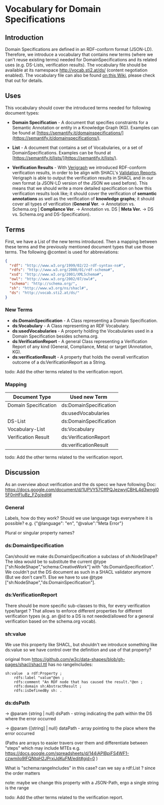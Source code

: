 
# Vocabulary for Domain Specifications

## Introduction

Domain Specifications are defined in an RDF-conform format (JSON-LD). Therefore, we introduce a vocabulary that contains new terms (where we can't reuse existing terms) needed for DomainSpecifications and its related uses (e.g. DS-Lists, verification results). The vocabulary file should be available at its namespace http://vocab.sti2.at/ds/ (content negotiation enabled). The vocabulary file can also be found [on this Wiki](./domain-specification-vocabulary.jsonld), please check that out for details.

## Uses

This vocabulary should cover the introduced terms needed for following document types:

* **Domain Specification** - A document that specifies constraints for a Semantic Annotation or entity in a Knowledge Graph (KG). Examples can be found at [https://semantify.it/domainspecifications/](https://semantify.it/domainspecifications/).

* **List** - A document that contains a set of Vocabularies, or a set of DomainSpecifications. Examples can be found at [https://semantify.it/lists/](https://semantify.it/lists/).

* **Verification Results** - With [Verigraph](https://semantify.it/verigraph/) we introduced RDF-conform verification results, in order to be align with SHACL's [Validation Reports](https://www.w3.org/TR/shacl/#validation-report). Verigraph is able to output the verification results in SHACL and in our own format (a JSON-LD version of the JSON we used before). This means that we should write a more detailed specification on how this verification results look like; it should cover the verification of **semantic annotations** as well as the verification of **knowledge graphs**; it should cover all types of verification (**General Ver**. -> Annotation vs. Schema.org | **Compliance Ver**. -> Annotation vs. DS | **Meta Ver.** -> DS vs. Schema.org and DS-Specification).

## Terms

First, we have a List of the new terms introduced. Then a mapping between these terms and the previously mentioned document types that use those terms. The following @context is used for abbreviations:

```json
{
  "rdf": "http://www.w3.org/1999/02/22-rdf-syntax-ns#",
  "rdfs": "http://www.w3.org/2000/01/rdf-schema#",
  "xsd": "http://www.w3.org/2001/XMLSchema#",
  "owl": "http://www.w3.org/2002/07/owl#",
  "schema": "http://schema.org/",
  "sh": "http://www.w3.org/ns/shacl#",
  "ds": "http://vocab.sti2.at/ds/"
}
```

### New Terms

* **ds:DomainSpecification** - A Class representing a Domain Specification.
* **ds:Vocabulary** - A Class representing an RDF Vocabulary.
* **ds:usedVocabularies** - A property holding the Vocabularies used in a Domain Specification besides schema.org.
* **ds:VerificationReport** - A general Class representing a Verification Report of any kind (General, Compliance, Meta) or target (Annotation, KG). 
* **ds:verificationResult** - A property that holds the overall verification outcome of a ds:VerificationReport as a String. 

todo: Add the other terms related to the verification report.

### Mapping

| Document Type | Used new Term | 
|--------|---------------------------|
| Domain Specification | ds:DomainSpecification |
| | ds:usedVocabularies |
| DS-List | ds:DomainSpecification |
| Vocabulary-List | ds:Vocabulary |
| Verification Result | ds:VerificationReport |
|  | ds:verificationResult |

todo: Add the other terms related to the verification report.
                                                                                                  
## Discussion

As an overview about verification and the ds specc we have following Doc: https://docs.google.com/document/d/1UPVY57CffPQJezwvjCBHL4d3wngI05F0nHFIuBz_FZg/edit#

### General

Labels, how do they work? Should we use language tags everywhere it is possible? e.g. {"@language": "en", "@value":"Meta Error"}

Plural or singular property names?

### ds:DomainSpecification         

Can/should we make ds:DomainSpecification a subclass of sh:NodeShape? The idea would be to substitute the current @type ["sh:NodeShape","schema:CreativeWork"] with "ds:DomainSpecification". We couldn't put the DS document as such in a SHACL validator anymore (But we don't care?). Else we have to use @type ["sh:NodeShape","ds:DomainSpecification"].                                                                  
### ds:VerificationReport

There should be more specific sub-classes to this, for every verification type/target ? That allows to enforce different properties for different verification types (e.g. an @id to a DS is not needed/allowed for a general verification based on the schema.org vocab).
 
### sh:value

We use this property like SHACL, but shouldn't we introduce something like ds:value so we have control over the definition and use of that property?    

original from https://github.com/w3c/data-shapes/blob/gh-pages/shacl/shacl.ttl  has no rangeIncludes:

```
sh:value  a rdf:Property ;                                                  
    rdfs:label "value"@en ;
    rdfs:comment "An RDF node that has caused the result."@en ;          
    rdfs:domain sh:AbstractResult ;
    rdfs:isDefinedBy sh: .
```

### ds:dsPath

 -> @param {string | null} dsPath - string indicating the path within the DS where the error occurred
 
->  @param {[string] | null} dataPath - array pointing to the place where the error occurred

(Paths are arrays to easier travers over them and differentiate between "steps" which may include MTEs
e.g. https://docs.google.com/spreadsheets/d/144iAPlBpjFS4WF1-czwmiIo9IFQNtqH2JPrxiJdKuFM/edit#gid=0 )
 
 
What is "schema:rangeIncludes" in this case? can we say a rdf:List ? since the order matters

note: maybe we change this property with a JSON-Path, ergo a single string is the range

todo: Add the other terms related to the verification report.